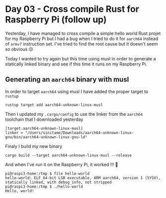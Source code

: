 # Day 03 - Cross compile Rust for Raspberry Pi (follow up)

Yesterday, I have managed to cross compile a simple hello world Rust projet for my Raspberry Pi but I had a bug when I tried to do it for `aarch64` instead of `armv7` instruction set. I've tried to find the root cause but it doesn't seem so obvious 😕

Today I wanted to try again but this time using musl in order to generate a statically linked binary and see if this time it runs on my Raspberry Pi.

## Generating an `aarch64` binary with musl

In order to target `aarch64` using musl I have added the proper target to `rustup`

```
rustup target add aarch64-unknown-linux-musl
```

Then I updated my `.cargo/config` to use the linker from the `aarch64`  toolchain that I downloaded yesterday

```
[target.aarch64-unknown-linux-musl]
linker = "/Users/sinitame/Downloads/aarch64-unknown-linux-gnu/bin/aarch64-unknown-linux-gnu-ld"
```

Finaly I build my new binary

```
cargo build --target aarch64-unknown-linux-musl --release
```

And when I've run it on the Raspberry Pi, it worked !!! 🥳

```
pi@raspi3-home:/tmp $ file hello-world
hello-world: ELF 64-bit LSB executable, ARM aarch64, version 1 (SYSV), statically linked, with debug_info, not stripped
pi@raspi3-home:/tmp $ ./hello-world
Hello, world!
```

